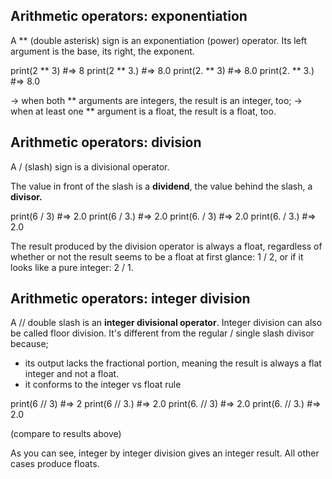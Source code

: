 ## Arithmetic operators: exponentiation

A ** (double asterisk) sign is an exponentiation (power) operator. Its left argument is the base, its right, the exponent.

print(2 ** 3) #=> 8
print(2 ** 3.) #=> 8.0
print(2. ** 3) #=> 8.0
print(2. ** 3.) #=> 8.0

-> when both ** arguments are integers, the result is an integer, too;
-> when at least one ** argument is a float, the result is a float, too.

## Arithmetic operators: division
A / (slash) sign is a divisional operator.

The value in front of the slash is a **dividend**, the value behind the slash, a **divisor.**

print(6 / 3) #=> 2.0
print(6 / 3.) #=> 2.0
print(6. / 3) #=> 2.0
print(6. / 3.) #=> 2.0

The result produced by the division operator is always a float, regardless of whether or not the result seems to be a float at first glance: 1 / 2, or if it looks like a pure integer: 2 / 1.

## Arithmetic operators: integer division

A // double slash is an **integer divisional operator**. Integer division can also be called floor division. It's different from the regular / single slash divisor because;
- its output lacks the fractional portion, meaning the result is always a flat integer and not a float.
- it conforms to the integer vs float rule

print(6 // 3) #=> 2
print(6 // 3.) #=> 2.0
print(6. // 3) #=> 2.0
print(6. // 3.) #=> 2.0

(compare to results above) 

As you can see, integer by integer division gives an integer result. All other cases produce floats.




